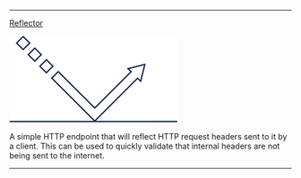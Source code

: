 

<hr>

<a href="">Reflector</a>

![Image](/images/tools/reflector-tool.png)

A simple HTTP endpoint that will reflect HTTP request headers sent to it by a client. This can be used to quickly validate that internal headers are not being sent to the internet.

<hr>
